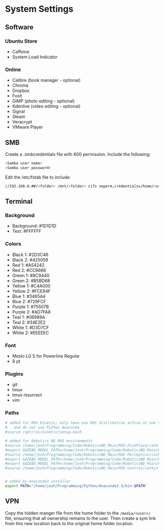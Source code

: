 # System Settings

## Software

### Ubuntu Store

- Caffeine
- System Load Indicator

### Online

- Calibre (book manager - optional)
- Chrome
- Dropbox
- Foxit
- GIMP (photo editing - optional)
- Kdenlive (video editing - optional)
- Signal
- Steam
- Veracrypt
- VMware Player

## SMB

Create a .smbcredentials file with 600 permission. Include the following:
```bash
<Samba user name>
<Samba user password>
```

Edit the /etc/fstab file to include:
```bash
//192.168.0.##/<folder> /mnt/<folder> cifs noperm,credentials=/home/<user>/.smbcredentials,iocharset=utf8,gid=1000,uid=1000,file_mode=0777,dir_mode=0777 0 0
```

## Terminal

### Background

- Background: #1D1D1D
- Text: #FFFFFF

### Colors

- Black 1: #2D3C46
- Black 2: #425059
- Red 1: #A54242
- Red 2: #CC6666
- Green 1: #8C9440
- Green 2: #B5BD68
- Yellow 1: #C4A000
- Yellow 2: #FCE94F
- Blue 1: #3465A4
- Blue 2: #729FCF
- Purple 1: #75507B
- Purple 2: #AD7FA8
- Teal 1: #06989A
- Teal 2: #34E2E2
- White 1: #D3D7CF
- White 2: #EEEEEC

### Font
- Meslo LG S for Powerline Regular
- 8 pt

### Plugins

- git
- tmux
- tmux resurrect
- vim

### Paths

```bash
# added for ROS Kinetic; only have one ROS distribution active at one time
#   and do not use Python Anaconda
#source /opt/ros/kinetic/setup.bash

# added for Robotics ND ROS environments
#source /home/josh/Programming/Code/RoboticsND_Main/ROS-PickPlace/catkin_ws/devel/setup.bash
#export GAZEBO_MODEL_PATH=/home/josh/Programming/Code/RoboticsND_Main/ROS-PickPlace/catkin_ws/src/RoboND-Kinematics-Project/kuka_arm/models
#source /home/josh/Programming/Code/RoboticsND_Main/ROS-Perception/catkin_ws/devel/setup.bash
#export GAZEBO_MODEL_PATH=/home/josh/Programming/Code/RoboticsND_Main/ROS-Perception/catkin_ws/src/sensor_stick/models
#export GAZEBO_MODEL_PATH=/home/josh/Programming/Code/RoboticsND_Main/ROS-Perception/catkin_ws/src/RoboND-Perception-Project/models
#source /home/josh/Programming/Code/RoboticsND_Main/ROS-Control/catkin_ws/devel/setup.bash


# added by Anaconda3 installer
export PATH="/home/josh/Programming/Python/Anaconda3_5/bin:$PATH"
```

## VPN

Copy the hidden manger file from the home folder to the `/media/<user>/` file, ensuring that all ownership remains to the user. Then create a sym link from this new location back to the original home folder location.
